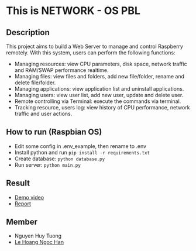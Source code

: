 # This is NETWORK - OS PBL
## Description
This project aims to build a Web Server to manage and control Raspberry remotely. With this system, users can perform the following functions:
- Managing resources: view CPU parameters, disk space, network traffic and RAM/SWAP performance realtime.
- Managing files: view files and folders, add new file/folder, rename and delete file/folder.
- Managing applications: view application list and uninstall applications.
- Managing users: view user list, add new user, update and delete user.
- Remote controlling via Terminal: execute the commands via terminal.
- Tracking resource, users log: view history of CPU performance, network traffic and user actions.
## How to run (Raspbian OS)
- Edit some config in .env_example, then rename to .env
- Install python and run `pip install -r requirements.txt`
- Create database: `python database.py`
- Run server: `python main.py`

## Result 
- [Demo video](https://youtu.be/rsIklOp8tVY)
- [Report](https://github.com/huytuong010101/PBL4-Raspberry-Server-ControlAndTracking/blob/main/PBL4-Report.pdf)

## Member
- Nguyen Huy Tuong
- [Le Hoang Ngoc Han](https://github.com/hanahh080601)
